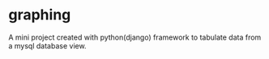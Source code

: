 # graphing
A mini project created with python(django) framework to tabulate data from a mysql database view.
